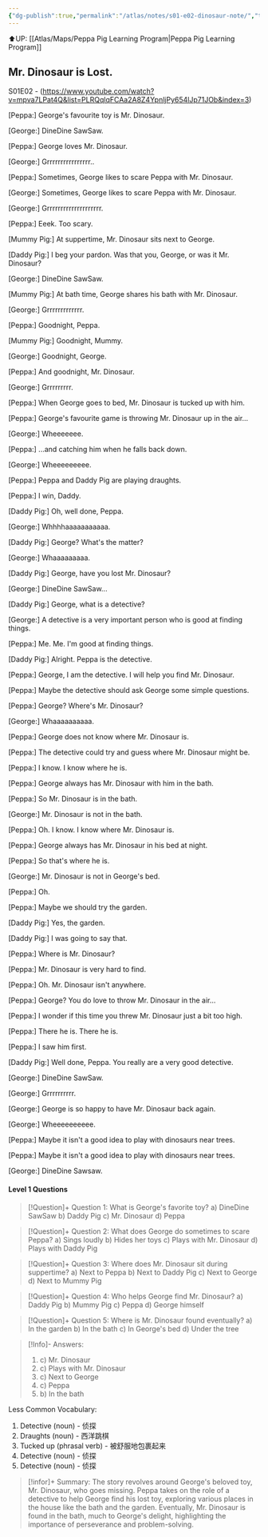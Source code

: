 ```yaml
---
{"dg-publish":true,"permalink":"/atlas/notes/s01-e02-dinosaur-note/","tags":["PeppaPig"]}
---
```


⬆️UP: [[Atlas/Maps/Peppa Pig Learning Program\|Peppa Pig Learning Program]]
## Mr. Dinosaur is Lost.

S01E02 - (https://www.youtube.com/watch?v=mpva7LPat4Q&list=PLRQqlqFCAa2A8Z4YpnljPy654lJp71JOb&index=3)

[Peppa:] George's favourite toy is Mr. Dinosaur.

[George:] DineDine SawSaw.

[Peppa:] George loves Mr. Dinosaur.

[George:] Grrrrrrrrrrrrrrrr..

[Peppa:] Sometimes, George likes to scare Peppa with Mr. Dinosaur.

[George:] Sometimes, George likes to scare Peppa with Mr. Dinosaur.

[George:] Grrrrrrrrrrrrrrrrrrrr.

[Peppa:] Eeek. Too scary.

[Mummy Pig:] At suppertime, Mr. Dinosaur sits next to George.

[Daddy Pig:] I beg your pardon. Was that you, George, or was it Mr. Dinosaur?

[George:] DineDine SawSaw.

[Mummy Pig:] At bath time, George shares his bath with Mr. Dinosaur.

[George:] Grrrrrrrrrrrrr.

[Peppa:] Goodnight, Peppa.

[Mummy Pig:] Goodnight, Mummy.

[George:] Goodnight, George.

[Peppa:] And goodnight, Mr. Dinosaur.

[George:] Grrrrrrrrr.

[Peppa:] When George goes to bed, Mr. Dinosaur is tucked up with him.

[Peppa:] George's favourite game is throwing Mr. Dinosaur up in the air...

[George:] Wheeeeeee.

[Peppa:] ...and catching him when he falls back down.

[George:] Wheeeeeeeee.

[Peppa:] Peppa and Daddy Pig are playing draughts.

[Peppa:] I win, Daddy.

[Daddy Pig:] Oh, well done, Peppa.

[George:] Whhhhaaaaaaaaaaa.

[Daddy Pig:] George? What's the matter?

[George:] Whaaaaaaaaa.

[Daddy Pig:] George, have you lost Mr. Dinosaur?

[George:] DineDine SawSaw...

[Daddy Pig:] George, what is a detective?

[George:] A detective is a very important person who is good at finding things.

[Peppa:] Me. Me. I'm good at finding things.

[Daddy Pig:] Alright. Peppa is the detective.

[Peppa:] George, I am the detective. I will help you find Mr. Dinosaur.

[Peppa:] Maybe the detective should ask George some simple questions.

[Peppa:] George? Where's Mr. Dinosaur?

[George:] Whaaaaaaaaaa.

[Peppa:] George does not know where Mr. Dinosaur is.

[Peppa:] The detective could try and guess where Mr. Dinosaur might be.

[Peppa:] I know. I know where he is.

[Peppa:] George always has Mr. Dinosaur with him in the bath.

[Peppa:] So Mr. Dinosaur is in the bath.

[George:] Mr. Dinosaur is not in the bath.

[Peppa:] Oh. I know. I know where Mr. Dinosaur is.

[Peppa:] George always has Mr. Dinosaur in his bed at night.

[Peppa:] So that's where he is.

[George:] Mr. Dinosaur is not in George's bed.

[Peppa:] Oh.

[Peppa:] Maybe we should try the garden.

[Daddy Pig:] Yes, the garden.

[Daddy Pig:] I was going to say that.

[Peppa:] Where is Mr. Dinosaur?

[Peppa:] Mr. Dinosaur is very hard to find.

[Peppa:] Oh. Mr. Dinosaur isn't anywhere.

[Peppa:] George? You do love to throw Mr. Dinosaur in the air...

[Peppa:] I wonder if this time you threw Mr. Dinosaur just a bit too high.

[Peppa:] There he is. There he is.

[Peppa:] I saw him first.

[Daddy Pig:] Well done, Peppa. You really are a very good detective.

[George:] DineDine SawSaw.

[George:] Grrrrrrrrrr.

[George:] George is so happy to have Mr. Dinosaur back again.

[George:] Wheeeeeeeeee.

[Peppa:] Maybe it isn't a good idea to play with dinosaurs near trees.

[Peppa:] Maybe it isn't a good idea to play with dinosaurs near trees.

[George:] DineDine Sawsaw.

#### Level 1 Questions 
> [!Question]+ Question 1: What is George's favorite toy? 
> a) DineDine SawSaw 
> b) Daddy Pig 
> c) Mr. Dinosaur 
> d) Peppa

> [!Question]+ Question 2: What does George do sometimes to scare Peppa? 
> a) Sings loudly 
> b) Hides her toys 
> c) Plays with Mr. Dinosaur 
> d) Plays with Daddy Pig

> [!Question]+ Question 3: Where does Mr. Dinosaur sit during suppertime? 
> a) Next to Peppa 
> b) Next to Daddy Pig 
> c) Next to George 
> d) Next to Mummy Pig

> [!Question]+ Question 4: Who helps George find Mr. Dinosaur? 
> a) Daddy Pig 
> b) Mummy Pig 
> c) Peppa 
> d) George himself

> [!Question]+ Question 5: Where is Mr. Dinosaur found eventually? 
> a) In the garden 
> b) In the bath 
> c) In George's bed 
> d) Under the tree

> [!Info]- Answers:
> 1. c) Mr. Dinosaur
> 2. c) Plays with Mr. Dinosaur
> 3. c) Next to George
> 4. c) Peppa
> 5. b) In the bath

Less Common Vocabulary:

1. Detective (noun) - 侦探
2. Draughts (noun) - 西洋跳棋
3. Tucked up (phrasal verb) - 被舒服地包裹起来
4. Detective (noun) - 侦探
5. Detective (noun) - 侦探

> [!infor]+ Summary: 
> The story revolves around George's beloved toy, Mr. Dinosaur, who goes missing. Peppa takes on the role of a detective to help George find his lost toy, exploring various places in the house like the bath and the garden. Eventually, Mr. Dinosaur is found in the bath, much to George's delight, highlighting the importance of perseverance and problem-solving.